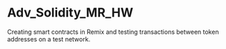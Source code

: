 # Adv_Solidity_MR_HW
Creating smart contracts in Remix and testing transactions between token addresses on a test network.
 
